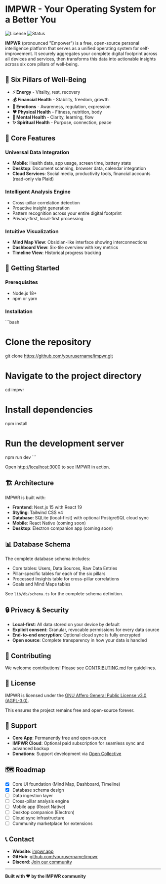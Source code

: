 # IMPWR - Your Operating System for a Better You

![License](https://img.shields.io/badge/license-AGPL--3.0-blue.svg)
![Status](https://img.shields.io/badge/status-alpha-orange.svg)

**IMPWR** (pronounced "Empower") is a free, open-source personal intelligence platform that serves as a unified operating system for self-improvement. It securely aggregates your complete digital footprint across all devices and services, then transforms this data into actionable insights across six core pillars of well-being.

## 🌟 Six Pillars of Well-Being

- **⚡ Energy** - Vitality, rest, recovery
- **💰 Financial Health** - Stability, freedom, growth
- **💙 Emotions** - Awareness, regulation, expression
- **❤️ Physical Health** - Fitness, nutrition, body
- **🧠 Mental Health** - Clarity, learning, flow
- **✨ Spiritual Health** - Purpose, connection, peace

## 🎯 Core Features

### Universal Data Integration
- **Mobile**: Health data, app usage, screen time, battery stats
- **Desktop**: Document scanning, browser data, calendar integration
- **Cloud Services**: Social media, productivity tools, financial accounts (read-only via Plaid)

### Intelligent Analysis Engine
- Cross-pillar correlation detection
- Proactive insight generation
- Pattern recognition across your entire digital footprint
- Privacy-first, local-first processing

### Intuitive Visualization
- **Mind Map View**: Obsidian-like interface showing interconnections
- **Dashboard View**: Six-tile overview with key metrics
- **Timeline View**: Historical progress tracking

## 🚀 Getting Started

### Prerequisites
- Node.js 18+ 
- npm or yarn

### Installation

\`\`\`bash
# Clone the repository
git clone https://github.com/yourusername/impwr.git

# Navigate to the project directory
cd impwr

# Install dependencies
npm install

# Run the development server
npm run dev
\`\`\`

Open [http://localhost:3000](http://localhost:3000) to see IMPWR in action.

## 🏗️ Architecture

IMPWR is built with:
- **Frontend**: Next.js 15 with React 19
- **Styling**: Tailwind CSS v4
- **Database**: SQLite (local-first) with optional PostgreSQL cloud sync
- **Mobile**: React Native (coming soon)
- **Desktop**: Electron companion app (coming soon)

## 📊 Database Schema

The complete database schema includes:
- Core tables: Users, Data Sources, Raw Data Entries
- Pillar-specific tables for each of the six pillars
- Processed Insights table for cross-pillar correlations
- Goals and Mind Maps tables

See `lib/db/schema.ts` for the complete schema definition.

## 🔒 Privacy & Security

- **Local-first**: All data stored on your device by default
- **Explicit consent**: Granular, revocable permissions for every data source
- **End-to-end encryption**: Optional cloud sync is fully encrypted
- **Open source**: Complete transparency in how your data is handled

## 🤝 Contributing

We welcome contributions! Please see [CONTRIBUTING.md](CONTRIBUTING.md) for guidelines.

## 📄 License

IMPWR is licensed under the [GNU Affero General Public License v3.0 (AGPL-3.0)](LICENSE).

This ensures the project remains free and open-source forever.

## 💖 Support

- **Core App**: Permanently free and open-source
- **IMPWR Cloud**: Optional paid subscription for seamless sync and advanced backup
- **Donations**: Support development via [Open Collective](https://opencollective.com/impwr)

## 🗺️ Roadmap

- [x] Core UI foundation (Mind Map, Dashboard, Timeline)
- [x] Database schema design
- [ ] Data ingestion layer
- [ ] Cross-pillar analysis engine
- [ ] Mobile app (React Native)
- [ ] Desktop companion (Electron)
- [ ] Cloud sync infrastructure
- [ ] Community marketplace for extensions

## 📞 Contact

- **Website**: [impwr.app](https://impwr.app)
- **GitHub**: [github.com/yourusername/impwr](https://github.com/yourusername/impwr)
- **Discord**: [Join our community](https://discord.gg/impwr)

---

**Built with ❤️ by the IMPWR community**
